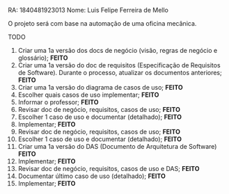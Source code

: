 RA: 1840481923013
Nome: Luis Felipe Ferreira de Mello

O projeto será com base na automação de uma oficina mecânica.

TODO

1. Criar uma 1a versão dos docs de negócio (visão, regras de negócio e glossário); **FEITO**
2. Criar uma 1a versão do doc de requisitos (Especificação de Requisitos de Software). Durante o processo, atualizar os documentos anteriores; **FEITO**
3. Criar uma 1a versão do diagrama de casos de uso; **FEITO**
4. Escolher quais casos de uso implementar; **FEITO**
5. Informar o professor; **FEITO**
6. Revisar doc de negócio, requisitos, casos de uso; **FEITO**
7. Escolher 1 caso de uso e documentar (detalhado); **FEITO**
8. Implementar; **FEITO**
9. Revisar doc de negócio, requisitos, casos de uso; **FEITO**
10. Escolher 1 caso de uso e documentar (detalhado); **FEITO**
11. Criar uma 1a versão do DAS (Documento de Arquitetura de Software) **FEITO**
12. Implementar; **FEITO**
13. Revisar doc de negócio, requisitos, casos de uso e DAS; **FEITO**
14. Documentar último caso de uso (detalhado); **FEITO**
15. Implementar; **FEITO**
